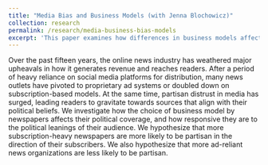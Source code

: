 ```yaml
---
title: "Media Bias and Business Models (with Jenna Blochowicz)"
collection: research
permalink: /research/media-business-bias-models
excerpt: 'This paper examines how differences in business models affects the partisan bias of media companies.'
---
```


Over the past fifteen years, the online news industry has weathered major upheavals in how it generates revenue and reaches readers. After a period of heavy reliance on social media platforms for distribution, many news outlets have pivoted to proprietary ad systems or doubled down on subscription-based models. At the same time, partisan distrust in media has surged, leading readers to gravitate towards sources that align with their political beliefs. We investigate how the choice of business model by newspapers affects their political coverage, and how responsive they are to the political leanings of their audience. We hypothesize that more subscription-heavy newspapers are more likely to be partisan in the direction of their subscribers. We also hypothesize that more ad-reliant news organizations are less likely to be partisan.
